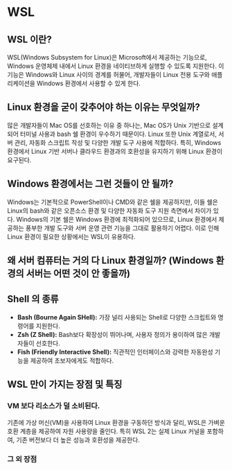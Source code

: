 # WSL

## WSL 이란?
WSL(Windows Subsystem for Linux)은 Microsoft에서 제공하는 기능으로, Windows 운영체제 내에서 Linux 환경을 네이티브하게 실행할 수 있도록 지원한다. 이 기능은 Windows와 Linux 사이의 경계를 허물어, 개발자들이 Linux 전용 도구와 애플리케이션을 Windows 환경에서 사용할 수 있게 한다.

## Linux 환경을 굳이 갖추어야 하는 이유는 무엇일까?
많은 개발자들이 Mac OS를 선호하는 이유 중 하나는, Mac OS가 Unix 기반으로 설계되어 터미널 사용과 bash 쉘 환경이 우수하기 때문이다. Linux 또한 Unix 계열로서, 서버 관리, 자동화 스크립트 작성 및 다양한 개발 도구 사용에 적합하다. 특히, Windows 환경에서 Linux 기반 서버나 클라우드 환경과의 호환성을 유지하기 위해 Linux 환경이 요구된다.

## Windows 환경에서는 그런 것들이 안 될까?
Windows는 기본적으로 PowerShell이나 CMD와 같은 쉘을 제공하지만, 이들 쉘은 Linux의 bash와 같은 오픈소스 환경 및 다양한 자동화 도구 지원 측면에서 차이가 있다. Windows의 기본 쉘은 Windows 환경에 최적화되어 있으므로, Linux 환경에서 제공하는 풍부한 개발 도구와 서버 운영 관련 기능을 그대로 활용하기 어렵다. 이로 인해 Linux 환경이 필요한 상황에서는 WSL이 유용하다.

## 왜 서버 컴퓨터는 거의 다 Linux 환경일까? (Windows 환경의 서버는 어떤 것이 안 좋을까)

## Shell 의 종류
- **Bash (Bourne Again SHell):** 가장 널리 사용되는 Shell로 다양한 스크립트와 명령어를 지원한다.
- **Zsh (Z Shell):** Bash보다 확장성이 뛰어나며, 사용자 정의가 용이하여 많은 개발자들이 선호한다.
- **Fish (Friendly Interactive Shell):** 직관적인 인터페이스와 강력한 자동완성 기능을 제공하여 초보자에게도 적합하다.

## WSL 만이 가지는 장점 및 특징
### VM 보다 리소스가 덜 소비된다.
기존에 가상 머신(VM)을 사용하여 Linux 환경을 구동하던 방식과 달리, WSL은 가벼운 호환 계층을 제공하여 자원 사용량을 줄인다. 특히 WSL 2는 실제 Linux 커널을 포함하여, 기존 버전보다 더 높은 성능과 호환성을 제공한다.

### 그 외 장점